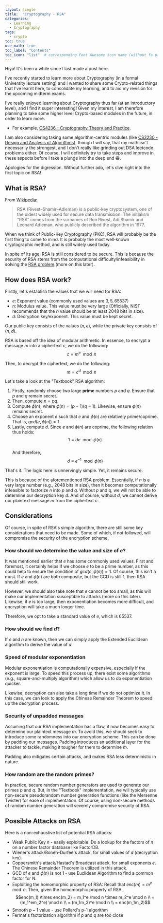 ```yaml
---
layout: single
title:  "Cryptography - RSA"
categories: 
  - Learning
  - Cryptography
tags:
  - crypto
toc: true
use_math: true
toc_label: "Contents"
toc_icon: "list"  # corresponding Font Awesome icon name (without fa prefix)
---
```


Hiya! It's been a while since I last made a post here.

I've recently started to learn more about Cryptography (in a formal University lecture setting) and I wanted to share some Crypto-related things that I've learnt here, to consolidate my learning, and to aid my revision for the upcoming midterm exams.

I've really enjoyed learning about Cryptography thus far (at an introductory level), and I find it super interesting! Given my interest, I am therefore planning to take some higher level Crypto-based modules in the future, in order to learn more.

* For example, [CS4236 - Cryptography Theory and Practice](https://nusmods.com/courses/CS4236/cryptography-theory-and-practice).

I am also considering taking some algorithm-centric modules (like [CS3230 - Design and Analysis of Algorithms](https://nusmods.com/courses/CS3230/design-and-analysis-of-algorithms)), though I will say, that my math isn't necessarily the strongest, and I don't really like grinding out DSA leetcode problems either. Of course, I will definitely try to take steps and improve in these aspects before I take a plunge into the deep end 😁.

Apologies for the digression. Without further ado, let's dive right into the first topic on RSA!

## What is RSA?

From [Wikipedia](https://en.wikipedia.org/wiki/RSA_(cryptosystem)):
> RSA (Rivest–Shamir–Adleman) is a public-key cryptosystem, one of the oldest widely used for secure data transmission. The initialism "RSA" comes from the surnames of Ron Rivest, Adi Shamir and Leonard Adleman, who publicly described the algorithm in 1977.

When we think of Public-Key Cryptography (PKC), RSA will probably be the first thing to come to mind. It is probably the most well-known cryptographic method, and is still widely used today.

In spite of its age, RSA is still considered to be secure. This is because the security of RSA stems from the computational difficulty/infeasibility in solving the [RSA problem](https://en.wikipedia.org/wiki/RSA_problem) (more on this later).

## How does RSA work?

Firstly, let's establish the values that we will need for RSA:

* $e$: Exponent value (commonly used values are $3,5,65537$)
* $n$: Modulus value. This value must be very large (Officially, NIST recommends that the $n$ value should be at least 2048 bits in size).
* $d$: Decryption key/exponent. This value must be kept secret.

Our public key consists of the values $(n,e)$, while the private key consists of $(n,d)$.

RSA is based off the idea of modular arithmetic. In essence, to encrypt a message $m$ into a ciphertext $c$, we do the following:
$$c = m^e \mod n$$

Then, to decrypt the ciphertext, we do the following:
$$m = c^d \mod n$$

Let's take a look at the "Textbook" RSA algorithm:

1. Firstly, randomly choose two large **prime** numbers $p$ and $q$. Ensure that $p$ and $q$ remain secret.
2. Then, compute $n=pq$.
3. Compute $\phi(n)$, where $\phi(n)=(p-1)(q-1)$. Likewise, ensure $\phi(n)$ remains secret.
4. Choose an exponent $e$ such that $e$ and $\phi(n)$ are relatively prime/coprime. That is, $gcd(e, \phi(n))=1$.
5. Lastly, compute $d$. Since $e$ and $\phi(n)$ are coprime, the following relation thus holds:<br>$$1 \equiv de \mod \phi(n)$$<br>And therefore,<br>$$d \equiv e^{-1} \mod \phi(n)$$

That's it. The logic here is unnervingly simple. Yet, it remains secure.

This is because of the aforementioned RSA problem. Essentially, if $n$ is a very large number (e.g., 2048 bits in size), then it becomes computationally infeasible to factorize $n$ into $p$ and $q$. Without $p$ and $q$, we will not be able to determine our decryption key $d$. And of course, without $d$, we cannot derive our plaintext message $m$ from the ciphertext $c$.

## Considerations

Of course, in spite of RSA's simple algorithm, there are still some key considerations that need to be made. Some of which, if not followed, will compromise the security of the encryption scheme.

### How should we determine the value and size of $e$?

It was mentioned earlier that $e$ has some commonly used values. First and foremost, it certainly helps if we choose $e$ to be a prime number, as this could help to ensure the condition of $gcd(e,\phi(n))=1$. Of course, this isn't a must. If $e$ and $\phi(n)$ are both composite, but the GCD is still 1, then RSA should still work.

However, we should also take note that $e$ cannot be too small, as this will make our implementation susceptible to attacks (more on this later). Likewise, if $e$ is too large, then exponentiation becomes more difficult, and encryption will take a much longer time.

Therefore, we opt to take a standard value of $e$, which is $65537$.

### How should we find $d$?

If $e$ and $n$ are known, then we can simply apply the Extended Euclidean algorithm to derive the value of $d$.

### Speed of modular exponentiation

Modular exponentiation is computationally expensive, especially if the exponent is large. To speed this process up, there exist some algorithms (e.g., square-and-multiply algorithm) which allow us to do exponentiation quicker.

Likewise, decryption can also take a long time if we do not optimize it. In this case, we can look to apply the Chinese Remainder Theorem to speed up the decryption process.

### Security of unpadded messages

Assuming that our RSA implementation has a flaw, it now becomes easy to determine our plaintext message $m$. To avoid this, we should seek to introduce some randomness into our encryption scheme. This can be done by padding our messages. Padding introduces an additional layer for the attacker to tackle, making it tougher for them to determine $m$.

Padding also mitigates certain attacks, and makes RSA less deterministic in nature.

### How random are the random primes?

In practice, secure random number generators are used to generate our primes $p$ and $q$. But, in the "Textbook" implementation, we will typically use non-secure pseudorandom number generation functions (like the Mersenne Twister) for ease of implementation. Of course, using non-secure methods of random number generation will severely compromise security of RSA.

## Possible Attacks on RSA

Here is a non-exhaustive list of potential RSA attacks:

* Weak Public Key $n$ - easily exploitable. Do a lookup for the factors of $n$ on a number factor database like FactorDB.
* Wiener's attack/Boneh-Durfee's attack, for small values of $d$ (decryption key).
* Coppersmith's attack/Hastad's Broadcast attack, for small exponents $e$. The Chinese Remainder Theorem is utilized in this attack.
* GCD of $e$ and $\phi(n)$ is not 1 - use Euclidean Algorithm to find a common factor for N.
* Exploiting the homomorphic property of RSA:
Recall that $enc(m) = m^e \mod n$. Then, given the homomorphic property of RSA,<br>
$$enc(m_1) \times enc(m_2) = m_1^e \mod n \times m_2^e \mod n \\
= (m_1^em_2^e) \mod n \\
= (m_1m_2)^e \mod n \\
= enc(m_1m_2)$$
* Smooth $p-1$ value - use Pollard's p-1 algorithm
* Fermat's factorization algorithm if $p$ and $q$ are too close
